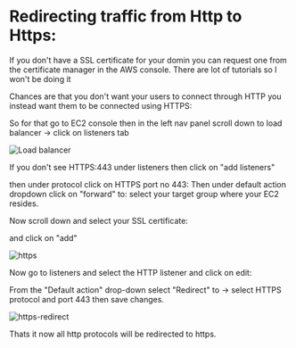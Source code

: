# Redirecting traffic from Http to Https:

If you don't have a SSL certificate for your domin you can request one from the certificate manager in the AWS console. There are lot of tutorials so I won't be doing it

Chances are that you don't want your users to connect through HTTP you instead want them to be connected using HTTPS:

So for that go to EC2 console then in the left nav panel scroll down to load balancer -> click on listeners tab

![Load balancer](https://github.com/PaulleDemon/AWS-deployment/blob/master/images/HttpsRedirect/https-redirect.jpg)

If you don't see HTTPS:443 under listeners then click on "add listeners" 

then under protocol click on HTTPS port no 443:
Then under default action dropdown click on "forward" to: select your target group where your EC2 resides. 

Now scroll down and select your SSL certificate:

and click on "add"

![https](https://github.com/PaulleDemon/AWS-deployment/blob/master/images/HttpsRedirect/addlistener.jpg)

Now go to listeners and select the HTTP listener and click on edit:

From the "Default action" drop-down select "Redirect" to ->  select HTTPS protocol and port 443 then save changes.

![https-redirect](https://github.com/PaulleDemon/AWS-deployment/blob/master/images/HttpsRedirect/redirect_to_Https.jpg)

Thats it now all http protocols will be redirected to https.
